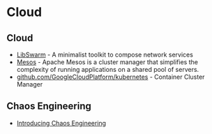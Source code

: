 # Cloud

## Cloud

* [LibSwarm](https://github.com/docker/libswarm) - A minimalist toolkit to compose network services
* [Mesos](https://mesos.apache.org/) - Apache Mesos is a cluster manager that simplifies the complexity of running applications on a shared pool of servers.
* [github.com/GoogleCloudPlatform/kubernetes](https://github.com/GoogleCloudPlatform/kubernetes) - Container Cluster Manager

## Chaos Engineering

* [Introducing Chaos Engineering](http://techblog.netflix.com/2014/09/introducing-chaos-engineering.html)
